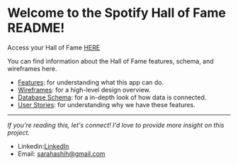 # Welcome to the Spotify Hall of Fame README!
Access your Hall of Fame [HERE](https://spotifyhalloffame.fly.dev/)

You can find information about the Hall of Fame features, schema, and wireframes here.
* [Features](https://github.com/sarahshihmi/spotifyhalloffame/wiki/Features): for understanding what this app can do.
* [Wireframes](https://github.com/sarahshihmi/spotifyhalloffame/wiki/Wireframes): for a high-level design overview.
* [Database Schema](https://github.com/sarahshihmi/spotifyhalloffame/wiki/Database-Schema): for a in-depth look of how data is connected.
* [User Stories](https://github.com/sarahshihmi/spotifyhalloffame/wiki/User-Stories): for understanding why we have these features.


***

_If you're reading this, let's connect! I'd love to provide more insight on this project._

* Linkedin:[LinkedIn](https://www.linkedin.com/in/sarahashih/)
* Email: sarahashih@gmail.com
